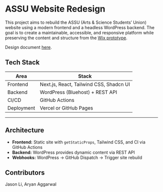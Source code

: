 # ASSU Website Redesign

This project aims to rebuild the ASSU (Arts & Science Students’ Union) website using a modern frontend and a headless WordPress backend. The goal is to create a maintainable, accessible, and responsive platform while preserving the content and structure from the [Wix prototype](https://jennykwon0712.wixsite.com/u-of-t-assu).

Design document [here](https://docs.google.com/document/d/1B0RA_o40j4AhZyEdWzGDMVanZiRAoG4CBDRSa0Lyhlo/edit?usp=sharing).

## Tech Stack

| Area       | Stack                                   |
| ---------- | --------------------------------------- |
| Frontend   | Next.js, React, Tailwind CSS, Shadcn UI |
| Backend    | WordPress (Bluehost) + REST API         |
| CI/CD      | GitHub Actions                          |
| Deployment | Vercel or GitHub Pages                  |

---

## Architecture

- **Frontend:** Static site with `getStaticProps`, Tailwind CSS, and CI via GitHub Actions
- **Backend:** WordPress provides dynamic content via REST API
- **Webhooks:** WordPress → GitHub Dispatch → Trigger site rebuild

## Contributors

Jason Li, Aryan Aggarwal
